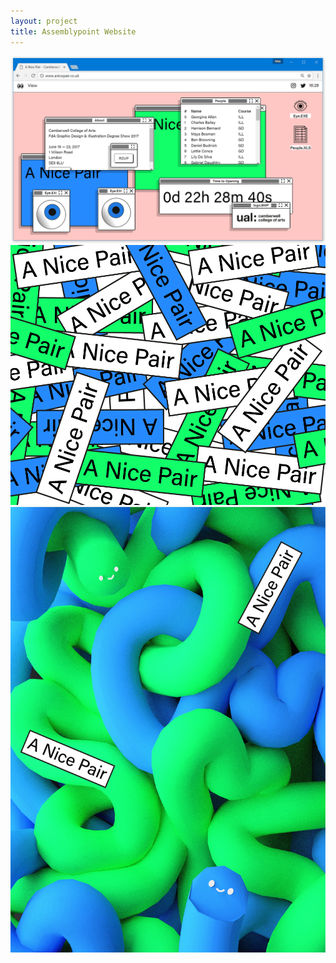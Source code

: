 ```yaml
---
layout: project
title: Assemblypoint Website
---
```


![Website](/assets/camberwell-show/website.png)
![Stickers](/assets/camberwell-show/stickers.png)
![Poster](/assets/camberwell-show/poster.jpg)